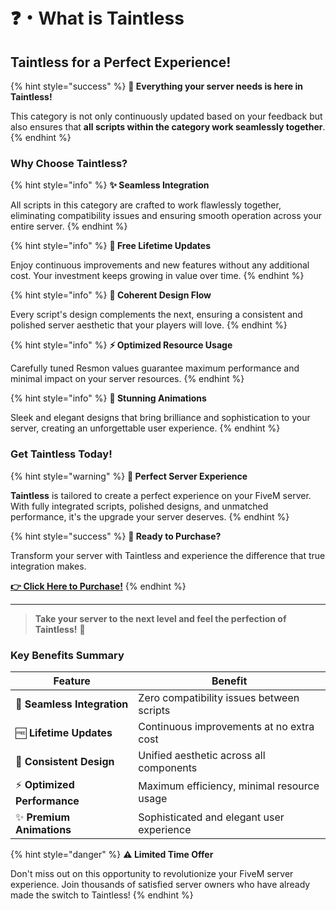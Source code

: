 # ❓・What is Taintless

## Taintless for a Perfect Experience!

{% hint style="success" %}
**🚀 Everything your server needs is here in Taintless!**

This category is not only continuously updated based on your feedback but also ensures that **all scripts within the category work seamlessly together**.
{% endhint %}

### Why Choose Taintless?

{% hint style="info" %}
**✨ Seamless Integration**

All scripts in this category are crafted to work flawlessly together, eliminating compatibility issues and ensuring smooth operation across your entire server.
{% endhint %}

{% hint style="info" %}
**🔄 Free Lifetime Updates**

Enjoy continuous improvements and new features without any additional cost. Your investment keeps growing in value over time.
{% endhint %}

{% hint style="info" %}
**🎨 Coherent Design Flow**

Every script's design complements the next, ensuring a consistent and polished server aesthetic that your players will love.
{% endhint %}

{% hint style="info" %}
**⚡ Optimized Resource Usage**

Carefully tuned Resmon values guarantee maximum performance and minimal impact on your server resources.
{% endhint %}

{% hint style="info" %}
**💫 Stunning Animations**

Sleek and elegant designs that bring brilliance and sophistication to your server, creating an unforgettable user experience.
{% endhint %}

### Get Taintless Today!

{% hint style="warning" %}
**🎯 Perfect Server Experience**

**Taintless** is tailored to create a perfect experience on your FiveM server. With fully integrated scripts, polished designs, and unmatched performance, it's the upgrade your server deserves.
{% endhint %}

{% hint style="success" %}
**🛒 Ready to Purchase?**

Transform your server with Taintless and experience the difference that true integration makes.

[**👉 Click Here to Purchase!**](https://uzscripts.com/)
{% endhint %}

***

> **Take your server to the next level and feel the perfection of Taintless!** 🚀

### Key Benefits Summary

| Feature                     | Benefit                                    |
| --------------------------- | ------------------------------------------ |
| 🔗 **Seamless Integration** | Zero compatibility issues between scripts  |
| 🆓 **Lifetime Updates**     | Continuous improvements at no extra cost   |
| 🎨 **Consistent Design**    | Unified aesthetic across all components    |
| ⚡ **Optimized Performance** | Maximum efficiency, minimal resource usage |
| ✨ **Premium Animations**    | Sophisticated and elegant user experience  |

{% hint style="danger" %}
**⚠️ Limited Time Offer**

Don't miss out on this opportunity to revolutionize your FiveM server experience. Join thousands of satisfied server owners who have already made the switch to Taintless!
{% endhint %}
